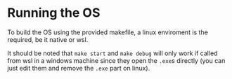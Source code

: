 # Running the OS
To build the OS using the provided makefile, a linux enviroment is the required, be it native or wsl. 

It should be noted that `make start` and `make debug` will only work if called from wsl in a windows machine since they open the `.exe`s directly (you can just edit them and remove the `.exe` part on linux).